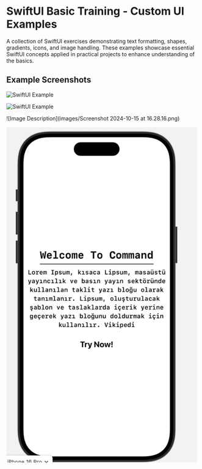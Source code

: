 # SwiftUI Basic Training - Custom UI Examples

A collection of SwiftUI exercises demonstrating text formatting, shapes, gradients, icons, and image handling. These examples showcase essential SwiftUI concepts applied in practical projects to enhance understanding of the basics.

## Example Screenshots

![SwiftUI Example](https://upload.wikimedia.org/wikipedia/commons/thumb/9/9d/Swift_logo.svg/320px-Swift_logo.svg.png)

![SwiftUI Example](assets/fortnite2)

![Image Description](images/Screenshot 2024-10-15 at 16.28.16.png)

<img src="BootcampBeginner/BootcampBeginner/images/Screenshot%202024-10-15%20at%2016.28.16.png" alt="Screenshot" width="500"/>

